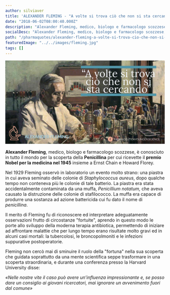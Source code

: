 ```yaml
---
author: silviaver
title: 'ALEXANDER FLEMING - "A volte si trova ciò che non si sta cercando"'
date: "2018-06-02T08:00:40.000Z"
description: "Alexander Fleming, medico, biologo e farmacologo scozzese, è conosciuto in tutto il mondo per la scoperta della Penicillina per cui ricevette il premio Nobel per la medicina nel 1945 insieme a Ernst Chain e Howard Florey."
socialDesc: "Alexander Fleming, medico, biologo e farmacologo scozzese, è conosciuto in tutto il mondo per la scoperta della Penicillina per cui ricevette il premio Nobel per la medicina nel 1945 insieme a Ernst Chain e Howard Florey."
path: "/pharmaquotes/alexander-fleming-a-volte-si-trova-cio-che-non-si-sta-cercando/"
featuredImage: "../../images/fleming.jpg"
tags: []
---
```


![IMG_2198.JPG](../../images/fleming.jpg)

**Alexander Fleming**, medico, biologo e farmacologo scozzese, è conosciuto in tutto il mondo per la scoperta della **Penicillina** per cui ricevette il **premio Nobel per la medicina nel 1945** insieme a Ernst Chain e Howard Florey.

Nel 1929 Fleming osservò in laboratorio un evento molto strano: una piastra in cui aveva seminato delle colonie di _Staphylococcus aureus_, dopo qualche tempo non conteneva più le colonie di tale batterio. La piastra era stata accidentalmente contaminata da una muffa, _Penicillium notatum,_ che aveva causato la distruzione delle colonie di stafilococco. La muffa era capace di produrre una sostanza ad azione battericida cui fu dato il nome di _penicillina_.

Il merito di Fleming fu di riconoscere ed interpretare adeguatamente osservazioni frutto di circostanze "fortuite", aprendo in questo modo le porte allo sviluppo della moderna terapia antibiotica, permettendo di iniziare ad affrontare malattie che per lungo tempo erano risultate molto gravi ed in alcuni casi mortali: la tubercolosi, le broncopolmoniti e le infezioni suppurative postoperatorie.

Fleming non cercò mai di sminuire il ruolo della "fortuna" nella sua scoperta che guidata soprattutto da una mente scientifica seppe trasformare in una scoperta straordinaria, e durante una conferenza presso la Harvard University disse:

_«Nelle nostre vite il caso può avere un’influenza impressionante e, se posso dare un consiglio ai giovani ricercatori, mai ignorare un avvenimento fuori dal comune»_
